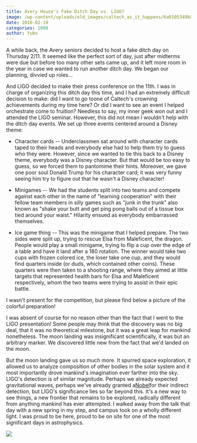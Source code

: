 ```yaml
---
title: Avery House's Fake Ditch Day vs. LIGO?
image: /wp-content/uploads/old_images/caltech_as_it_happens/6a0105349b8251970b01b8d19fc3d1970c.jpg
date: 2016-02-19
categories: 1098
author: Yubo
---
```


A while back, the Avery seniors decided to host a fake ditch day on Thursday 2/11. It seemed like the perfect sort of day, just after midterms were due but before too many other sets came up, and it left more room in the year in case we wanted to run another ditch day. We began our planning, divvied up roles...

And LIGO decided to make their press conference on the 11th. I was in charge of organizing this ditch day this time, and I had an extremely difficult decision to make: did I want to go toone of Caltech's crowning achievements during my time here? Or did I want to see an event I helped orchestrate come to fruition?
Needless to say, my inner geek won out and I attended the LIGO seminar. However, this did not mean I wouldn't help with the ditch day events. We set up three events centered around a Disney theme:

- Character cards -- Underclassmen sat around with character cards taped to their heads and everybody else had to help them try to guess who they were. However, since we wanted to tie this back to a Disney theme, everybody was a Disney character. But that would be too easy to guess, so we forced them to pantomime their hints. Moreover, we gave one poor soul Donald Trump for his character card; it was very funny seeing him try to figure out that he wasn't a Disney character!
- Minigames -- We had the students split into two teams and compete against each other in the name of "learning cooperation" with their fellow team members in silly games such as "junk in the trunk" also known as "shake your butt and get ping pong balls out of a tissue box tied around your waist." Hilarity ensued as everybody embarrassed themselves.

- Ice game thing -- This was the minigame that I helped prepare. The two sides were split up, trying to rescue Elsa from Maleficent, the dragon. People would play a small minigame, trying to flip a cup over the edge of a table and have it land after a 180 rotation. The winner would take two cups with frozen colored ice, the loser take one cup, and they would find quarters inside (or duds, which contained other coins). These quarters were then taken to a shooting range, where they aimed at little targets that represented health bars for Elsa and Maleficent respectively, whom the two teams were trying to assist in their epic battle.

I wasn't present for the competition, but please find below a picture of the colorful preparation!

I was absent of course for no reason other than the fact that I went to the LIGO presentation! Some people may think that the discovery was no big deal, that it was no theoretical milestone, but it was a great leap for mankind nonetheless. The moon landing was insignificant scientifically, it was but an arbitrary marker. We discovered little new from the fact that we'd landed on the moon.

But the moon landing gave us so much more. It spurred space exploration, it allowed us to analyze composition of other bodies in the solar system and it most importantly drove mankind's imagination ever farther into the sky. LIGO's detection is of similar magnitude. Perhaps we already expected gravitational waves, perhaps we've already granted a[Nobel](https://en.wikipedia.org/wiki/PSR_B1913%2B16)for their indirect detection, but LIGO's significance lies so far beyond this. It's a new way to see things, a new frontier that remains to be explored, radically different from anything mankind has ever attempted. I walked away from the talk that day with a new spring in my step, and campus took on a wholly different light. I was proud to be here, proud to be on site for one of the most significant days in astrophysics.


![](/old_images/caltech_as_it_happens/6a0105349b8251970b01b7c8159d69970b.jpg)
